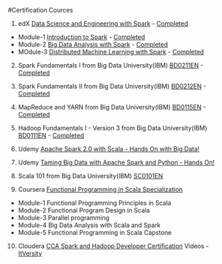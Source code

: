 #Certification Cources

1) edX [Data Science and Engineering with Spark](https://courses.edx.org/dashboard/programs/21/data-science-and-engineering-with-spark) - [Completed](https://courses.edx.org/certificates/cda0d0a4a8154a07ad987863cb125938)

* Module-1 [Introduction to Spark](https://www.edx.org/course/introduction-apache-spark-uc-berkeleyx-cs105x) - [Completed](https://courses.edx.org/certificates/33b22346f77e42ca8b31ac0a753728dd)
* Module-2 [Big Data Analysis with Spark](https://www.edx.org/course/big-data-analysis-apache-spark-uc-berkeleyx-cs110x) - [Completed](https://courses.edx.org/certificates/a5dde506dfd748c599fd727601bec34a)
* MOdule-3 [Distributed Machine Learning with Spark](https://www.edx.org/course/distributed-machine-learning-apache-uc-berkeleyx-cs120x) - [Completed](https://courses.edx.org/certificates/cda0d0a4a8154a07ad987863cb125938)

2) Spark Fundamentals I from Big Data University(IBM) [BD0211EN](https://bigdatauniversity.com/courses/what-is-spark/) -[Completed](https://courses.bigdatauniversity.com/certificates/user/59587/course/course-v1:BigDataUniversity+BD0211EN+2016)

3) Spark Fundamentals II from Big Data University(IBM) [BD0212EN](https://bigdatauniversity.com/courses/spark-rdd/) - [Completed](https://courses.bigdatauniversity.com/certificates/user/59587/course/course-v1:BigDataUniversity+BD0212EN+2016)

4) MapReduce and YARN from Big Data University(IBM) [BD0115EN](https://bigdatauniversity.com/courses/mapreduce-and-yarn/) - [Completed](https://courses.bigdatauniversity.com/certificates/user/59587/course/course-v1:BigDataUniversity+BD0115EN+2016)

5) Hadoop Fundamentals I - Version 3 from Big Data University(IBM) [BD0111EN](https://bigdatauniversity.com/courses/introduction-to-hadoop/) - [Completed](https://courses.bigdatauniversity.com/certificates/moodle/fG63F0nnWl-1429030060-1429030072)

6) Udemy [Apache Spark 2.0 with Scala - Hands On with Big Data!](https://www.udemy.com/apache-spark-with-scala-hands-on-with-big-data/)

7) Udemy [Taming Big Data with Apache Spark and Python - Hands On!](https://www.udemy.com/taming-big-data-with-apache-spark-hands-on/)

8) Scala 101 from Big Data University(IBM) [SC0101EN](https://bigdatauniversity.com/courses/introduction-to-scala/)

9) Coursera [Functional Programming in Scala Specialization](https://www.coursera.org/specializations/scala)
* Module-1 Functional Programming Principles in Scala
* Module-2 Functional Program Design in Scala
* Module-3 Parallel programming
* Module-4 Big Data Analysis with Scala and Spark
* Module-5 Functional Programming in Scala Capstone

10) Cloudera  [CCA Spark and Hadoop Developer Certification](http://www.cloudera.com/training/certification/cca-spark.html)
    Videos - [ItVersity](https://www.youtube.com/playlist?list=PLf0swTFhTI8rJvGpOp-LujOcpk-Rlz-yE)
